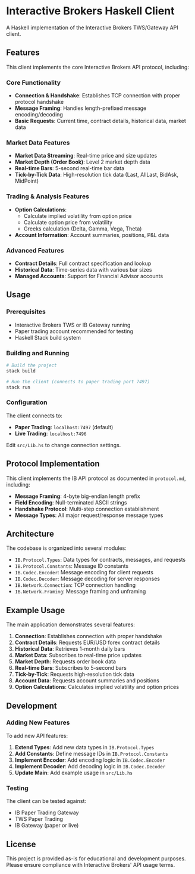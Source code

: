 # Interactive Brokers Haskell Client

A Haskell implementation of the Interactive Brokers TWS/Gateway API client.

## Features

This client implements the core Interactive Brokers API protocol, including:

### Core Functionality
- **Connection & Handshake**: Establishes TCP connection with proper protocol handshake
- **Message Framing**: Handles length-prefixed message encoding/decoding
- **Basic Requests**: Current time, contract details, historical data, market data

### Market Data Features
- **Market Data Streaming**: Real-time price and size updates
- **Market Depth (Order Book)**: Level 2 market depth data
- **Real-time Bars**: 5-second real-time bar data
- **Tick-by-Tick Data**: High-resolution tick data (Last, AllLast, BidAsk, MidPoint)

### Trading & Analysis Features
- **Option Calculations**: 
  - Calculate implied volatility from option price
  - Calculate option price from volatility
  - Greeks calculation (Delta, Gamma, Vega, Theta)
- **Account Information**: Account summaries, positions, P&L data

### Advanced Features
- **Contract Details**: Full contract specification and lookup
- **Historical Data**: Time-series data with various bar sizes
- **Managed Accounts**: Support for Financial Advisor accounts

## Usage

### Prerequisites
- Interactive Brokers TWS or IB Gateway running
- Paper trading account recommended for testing
- Haskell Stack build system

### Building and Running

```bash
# Build the project
stack build

# Run the client (connects to paper trading port 7497)
stack run
```

### Configuration

The client connects to:
- **Paper Trading**: `localhost:7497` (default)
- **Live Trading**: `localhost:7496`

Edit `src/Lib.hs` to change connection settings.

## Protocol Implementation

This client implements the IB API protocol as documented in `protocol.md`, including:

- **Message Framing**: 4-byte big-endian length prefix
- **Field Encoding**: Null-terminated ASCII strings
- **Handshake Protocol**: Multi-step connection establishment
- **Message Types**: All major request/response message types

## Architecture

The codebase is organized into several modules:

- `IB.Protocol.Types`: Data types for contracts, messages, and requests
- `IB.Protocol.Constants`: Message ID constants
- `IB.Codec.Encoder`: Message encoding for client requests
- `IB.Codec.Decoder`: Message decoding for server responses
- `IB.Network.Connection`: TCP connection handling
- `IB.Network.Framing`: Message framing and unframing

## Example Usage

The main application demonstrates several features:

1. **Connection**: Establishes connection with proper handshake
2. **Contract Details**: Requests EUR/USD forex contract details
3. **Historical Data**: Retrieves 1-month daily bars
4. **Market Data**: Subscribes to real-time price updates
5. **Market Depth**: Requests order book data
6. **Real-time Bars**: Subscribes to 5-second bars
7. **Tick-by-Tick**: Requests high-resolution tick data
8. **Account Data**: Requests account summaries and positions
9. **Option Calculations**: Calculates implied volatility and option prices

## Development

### Adding New Features

To add new API features:

1. **Extend Types**: Add new data types in `IB.Protocol.Types`
2. **Add Constants**: Define message IDs in `IB.Protocol.Constants`
3. **Implement Encoder**: Add encoding logic in `IB.Codec.Encoder`
4. **Implement Decoder**: Add decoding logic in `IB.Codec.Decoder`
5. **Update Main**: Add example usage in `src/Lib.hs`

### Testing

The client can be tested against:
- IB Paper Trading Gateway
- TWS Paper Trading
- IB Gateway (paper or live)

## License

This project is provided as-is for educational and development purposes. Please ensure compliance with Interactive Brokers' API usage terms.
